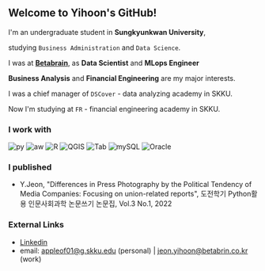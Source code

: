 ## Welcome to Yihoon's GitHub!
I'm an undergraduate student in **Sungkyunkwan University**,

studying `Business Administration` and `Data Science`.

I was at **[Betabrain](https://www.betabrain.co.kr/)**, as **Data Scientist** and **MLops Engineer**

**Business Analysis** and **Financial Engineering** are my major interests.

I was a chief manager of `DSCover` - data analyzing academy in SKKU.

Now I'm studying at `FR` - financial engineering academy in SKKU.


### I work with
![py](https://img.shields.io/badge/-Python-F08027)
![aw](https://img.shields.io/badge/-AWS-D07047)
![R](https://img.shields.io/badge/-R-76AADB)
![QGIS](https://img.shields.io/badge/-QGIS-76A32A)
![Tab](https://img.shields.io/badge/-Tableau-468CBB)
![mySQL](https://img.shields.io/badge/-mySQL-124469)
![Oracle](https://img.shields.io/badge/-Oracle-bb1111)

### I published
- Y.Jeon, "Differences in Press Photography by the Political Tendency of Media Companies: Focusing on union-related reports", 도전학기 Python활용 인문사회과학 논문쓰기 논문집, Vol.3 No.1, 2022


### External Links
* [Linkedin](https://www.linkedin.com/in/yihoon-j/)
* email: appleof01@g.skku.edu (personal) | jeon.yihoon@betabrin.co.kr (work)
